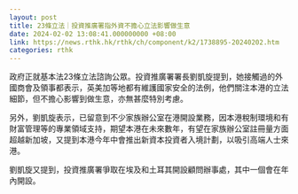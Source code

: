 ```yaml
---
layout: post
title: 23條立法｜投資推廣署指外資不擔心立法影響做生意
date: 2024-02-02 13:08:41.000000000 +08:00
link: https://news.rthk.hk/rthk/ch/component/k2/1738895-20240202.htm
categories: rthk
---
```


政府正就基本法23條立法諮詢公眾。投資推廣署署長劉凱旋提到，她接觸過的外國商會及領事都表示，英美加等地都有維護國家安全的法例，他們關注本港的立法細節，但不擔心影響到做生意，亦無甚麼特別考慮。

另外，劉凱旋表示，已留意到不少家族辦公室在港開設業務，因本港稅制環境和有財富管理等的專業領域支持，期望本港在未來數年，有望在家族辦公室註冊量方面超越新加坡，又提到本港今年中會推出新資本投資者入境計劃，以吸引高端人士來港。

劉凱旋又提到，投資推廣署爭取在埃及和土耳其開設顧問辦事處，其中一個會在年內開設。
